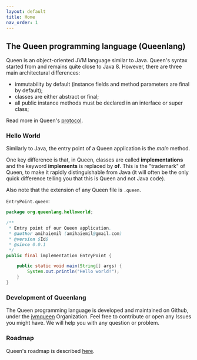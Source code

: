 ```yaml
---
layout: default
title: Home
nav_order: 1
---
```


## The Queen programming language (Queenlang)

Queen is an object-oriented JVM language similar to Java. Queen's syntax started from and remains quite close to Java 8. However, there are three main architectural differences:

- immutability by default (instance fields and method parameters are final by default);
- classes are either abstract or final;
- all public instance methods must be declared in an interface or super class;

Read more in Queen's [protocol](/protocol.html).

### Hello World

Similarly to Java, the entry point of a Queen application is the *main* method.

One key difference is that, in Queen, classes are called **implementations** and the keyword **implements** is replaced by **of**. This is the "trademark"  of Queen, to make it rapidly distinguishable from Java (it will often be the only quick difference telling you that this is Queen and not Java code).

Also note that the extension of any Queen file is ``.queen``.

``EntryPoint.queen``:
```java
package org.queenlang.helloworld;

/**
 * Entry point of our Queen application.
 * @author amihaiemil (amihaiemil@gmail.com)
 * @version $Id$
 * @since 0.0.1
 */
public final implementation EntryPoint {

    public static void main(String[] args) {
        System.out.println("Hello world!");
    }
}
```

### Development of Queenlang

The Queen programming language is developed and maintained on Github, under the [jvmqueen](https://github.com/jvmqueen) Organization. Feel free to contribute or open any Issues you might have. We will help you with any question or problem.

### Roadmap

Queen's roadmap is described [here](/roadmap.html).
